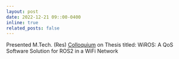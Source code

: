 ```yaml
---
layout: post
date: 2022-12-21 09::00-0400
inline: true
related_posts: false
---
```


Presented M.Tech. (Res) [Colloquium](https://youtu.be/oNA-VY3fAu0?si=W2xBbEN7CYRVOiRr) on Thesis titled: WiROS: A QoS Software Solution for ROS2 in a WiFi Network
